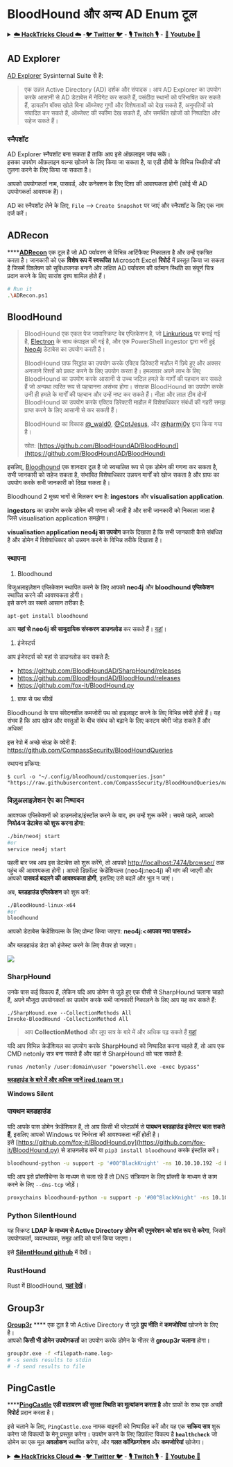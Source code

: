 # BloodHound और अन्य AD Enum टूल

<details>

<summary><a href="https://cloud.hacktricks.xyz/pentesting-cloud/pentesting-cloud-methodology"><strong>☁️ HackTricks Cloud ☁️</strong></a> -<a href="https://twitter.com/hacktricks_live"><strong>🐦 Twitter 🐦</strong></a> - <a href="https://www.twitch.tv/hacktricks_live/schedule"><strong>🎙️ Twitch 🎙️</strong></a> - <a href="https://www.youtube.com/@hacktricks_LIVE"><strong>🎥 Youtube 🎥</strong></a></summary>

* क्या आप किसी **साइबर सुरक्षा कंपनी** में काम करते हैं? क्या आप अपनी **कंपनी को HackTricks में विज्ञापित** देखना चाहते हैं? या क्या आपको **PEASS के नवीनतम संस्करण या HackTricks को PDF में डाउनलोड करने का उपयोग** करने की आवश्यकता है? [**सदस्यता योजनाएं**](https://github.com/sponsors/carlospolop) की जांच करें!
* खोजें [**The PEASS Family**](https://opensea.io/collection/the-peass-family), हमारा विशेष संग्रह [**NFTs**](https://opensea.io/collection/the-peass-family)
* प्राप्त करें [**आधिकारिक PEASS और HackTricks swag**](https://peass.creator-spring.com)
* **शामिल हों** [**💬**](https://emojipedia.org/speech-balloon/) [**Discord समूह**](https://discord.gg/hRep4RUj7f) या [**टेलीग्राम समूह**](https://t.me/peass) में या मुझे **Twitter** पर **फ़ॉलो** करें [**🐦**](https://github.com/carlospolop/hacktricks/tree/7af18b62b3bdc423e11444677a6a73d4043511e9/\[https:/emojipedia.org/bird/README.md)[**@carlospolopm**](https://twitter.com/hacktricks_live)**.**
* **अपने हैकिंग ट्रिक्स साझा करें, [hacktricks रेपो](https://github.com/carlospolop/hacktricks) और [hacktricks-cloud रेपो](https://github.com/carlospolop/hacktricks-cloud) में पीआर जमा करके।**

</details>

## AD Explorer

[AD Explorer](https://docs.microsoft.com/en-us/sysinternals/downloads/adexplorer) Sysinternal Suite से है:

> एक उन्नत Active Directory (AD) दर्शक और संपादक। आप AD Explorer का उपयोग करके आसानी से AD डेटाबेस में नेविगेट कर सकते हैं, पसंदीदा स्थानों को परिभाषित कर सकते हैं, डायलॉग बॉक्स खोले बिना ऑब्जेक्ट गुणों और विशेषताओं को देख सकते हैं, अनुमतियों को संपादित कर सकते हैं, ऑब्जेक्ट की स्कीमा देख सकते हैं, और समर्थित खोजों को निष्पादित और सहेज सकते हैं।

### स्नैपशॉट

AD Explorer स्नैपशॉट बना सकता है ताकि आप इसे ऑफ़लाइन जांच सकें।\
इसका उपयोग ऑफ़लाइन वल्न्स खोजने के लिए किया जा सकता है, या एडी डीबी के विभिन्न स्थितियों की तुलना करने के लिए किया जा सकता है।

आपको उपयोगकर्ता नाम, पासवर्ड, और कनेक्शन के लिए दिशा की आवश्यकता होगी (कोई भी AD उपयोगकर्ता आवश्यक है)।

AD का स्नैपशॉट लेने के लिए, `File` --> `Create Snapshot` पर जाएं और स्नैपशॉट के लिए एक नाम दर्ज करें।

## ADRecon

****[**ADRecon**](https://github.com/adrecon/ADRecon) एक टूल है जो AD पर्यावरण से विभिन्न आर्टिफैक्ट निकालता है और उन्हें एकत्रित करता है। जानकारी को एक **विशेष रूप में स्वरूपित** Microsoft Excel **रिपोर्ट** में प्रस्तुत किया जा सकता है जिसमें विश्लेषण को सुविधाजनक बनाने और लक्षित AD पर्यावरण की वर्तमान स्थिति का संपूर्ण चित्र प्रदान करने के लिए सारांश दृश्य शामिल होते हैं।
```bash
# Run it
.\ADRecon.ps1
```
## BloodHound

> BloodHound एक एकल पेज जावास्क्रिप्ट वेब एप्लिकेशन है, जो [Linkurious](http://linkurio.us) पर बनाई गई है, [Electron](http://electron.atom.io) के साथ कंपाइल की गई है, और एक PowerShell ingestor द्वारा भरी हुई [Neo4j](https://neo4j.com) डेटाबेस का उपयोग करती है।
>
> BloodHound ग्राफ सिद्धांत का उपयोग करके एक्टिव डिरेक्टरी माहौल में छिपे हुए और अक्सर अनजाने रिश्तों को प्रकट करने के लिए उपयोग करता है। हमलावार अपने लाभ के लिए BloodHound का उपयोग करके आसानी से उच्च जटिल हमले के मार्गों की पहचान कर सकते हैं जो अन्यथा त्वरित रूप से पहचानना असंभव होगा। संरक्षक BloodHound का उपयोग करके उनी ही हमले के मार्गों की पहचान और उन्हें नष्ट कर सकते हैं। नीला और लाल टीम दोनों BloodHound का उपयोग करके एक्टिव डिरेक्टरी माहौल में विशेषाधिकार संबंधों की गहरी समझ प्राप्त करने के लिए आसानी से कर सकती हैं।
>
> BloodHound का विकास [@\_wald0](https://www.twitter.com/\_wald0), [@CptJesus](https://twitter.com/CptJesus), और [@harmj0y](https://twitter.com/harmj0y) द्वारा किया गया है।
>
> स्रोत: [https://github.com/BloodHoundAD/BloodHound](https://github.com/BloodHoundAD/BloodHound)

इसलिए, [Bloodhound](https://github.com/BloodHoundAD/BloodHound) एक शानदार टूल है जो स्वचालित रूप से एक डोमेन की गणना कर सकता है, सभी जानकारी को सहेज सकता है, संभावित विशेषाधिकार उन्नयन मार्गों को खोज सकता है और ग्राफ का उपयोग करके सभी जानकारी को दिखा सकता है।

Bloodhound 2 मुख्य भागों से मिलकर बना है: **ingestors** और **visualisation application**.

**ingestors** का उपयोग करके डोमेन की गणना की जाती है और सभी जानकारी को निकाला जाता है जिसे visualisation application समझेगा।

**visualisation application neo4j का उपयोग** करके दिखाता है कि सभी जानकारी कैसे संबंधित है और डोमेन में विशेषाधिकार को उन्नयन करने के विभिन्न तरीके दिखाता है।

### स्थापना

1. Bloodhound

विजुअलाइज़ेशन एप्लिकेशन स्थापित करने के लिए आपको **neo4j** और **bloodhound एप्लिकेशन** स्थापित करने की आवश्यकता होगी।\
इसे करने का सबसे आसान तरीका है:
```
apt-get install bloodhound
```
आप **यहां से neo4j की सामुदायिक संस्करण डाउनलोड** कर सकते हैं। [यहां](https://neo4j.com/download-center/#community)।

1. इंजेस्टर्स

आप इंजेस्टर्स को यहां से डाउनलोड कर सकते हैं:

* https://github.com/BloodHoundAD/SharpHound/releases
* https://github.com/BloodHoundAD/BloodHound/releases
* https://github.com/fox-it/BloodHound.py

1. ग्राफ से पथ सीखें

Bloodhound के पास संवेदनशील कमजोरी पथ को हाइलाइट करने के लिए विभिन्न क्वेरी होती हैं। यह संभव है कि आप खोज और वस्तुओं के बीच संबंध को बढ़ाने के लिए कस्टम क्वेरी जोड़ सकते हैं और अधिक!

इस रेपो में अच्छे संग्रह के क्वेरी हैं: https://github.com/CompassSecurity/BloodHoundQueries

स्थापना प्रक्रिया:
```
$ curl -o "~/.config/bloodhound/customqueries.json" "https://raw.githubusercontent.com/CompassSecurity/BloodHoundQueries/master/BloodHound_Custom_Queries/customqueries.json"
```
### विज़ुअलाइज़ेशन ऐप का निष्पादन

आवश्यक एप्लिकेशनों को डाउनलोड/इंस्टॉल करने के बाद, हम उन्हें शुरू करेंगे।
सबसे पहले, आपको **नियो4ज डेटाबेस को शुरू करना होगा**:
```bash
./bin/neo4j start
#or
service neo4j start
```
पहली बार जब आप इस डेटाबेस को शुरू करेंगे, तो आपको [http://localhost:7474/browser/](http://localhost:7474/browser/) तक पहुंच की आवश्यकता होगी। आपसे डिफ़ॉल्ट क्रेडेंशियल्स (neo4j:neo4j) की मांग की जाएगी और आपको **पासवर्ड बदलने की आवश्यकता होगी**, इसलिए उसे बदलें और भूल न जाएं।

अब, **ब्लडहाउंड एप्लिकेशन** को शुरू करें:
```bash
./BloodHound-linux-x64
#or
bloodhound
```
आपको डेटाबेस क्रेडेंशियल्स के लिए प्रोम्प्ट किया जाएगा: **neo4j:\<आपका नया पासवर्ड>**

और ब्लडहाउंड डेटा को इंजेस्ट करने के लिए तैयार हो जाएगा।

![](<../../.gitbook/assets/image (171) (1).png>)

### SharpHound

उनके पास कई विकल्प हैं, लेकिन यदि आप डोमेन से जुड़े हुए एक पीसी से SharpHound चलाना चाहते हैं, अपने मौजूदा उपयोगकर्ता का उपयोग करके सभी जानकारी निकालने के लिए आप यह कर सकते हैं:
```
./SharpHound.exe --CollectionMethods All
Invoke-BloodHound -CollectionMethod All
```
> आप **CollectionMethod** और लूप सत्र के बारे में और अधिक पढ़ सकते हैं [यहां](https://bloodhound.readthedocs.io/en/latest/data-collection/sharphound-all-flags.html)

यदि आप विभिन्न क्रेडेंशियल का उपयोग करके SharpHound को निष्पादित करना चाहते हैं, तो आप एक CMD netonly सत्र बना सकते हैं और वहां से SharpHound को चला सकते हैं:
```
runas /netonly /user:domain\user "powershell.exe -exec bypass"
```
[**ब्लडहाउंड के बारे में और अधिक जानें ired.team पर।**](https://ired.team/offensive-security-experiments/active-directory-kerberos-abuse/abusing-active-directory-with-bloodhound-on-kali-linux)

**Windows Silent**

### **पायथन ब्लडहाउंड**

यदि आपके पास डोमेन क्रेडेंशियल हैं, तो आप किसी भी प्लेटफ़ॉर्म से **पायथन ब्लडहाउंड इंजेस्टर चला सकते हैं**, इसलिए आपको Windows पर निर्भरता की आवश्यकता नहीं होती है।\
इसे [https://github.com/fox-it/BloodHound.py](https://github.com/fox-it/BloodHound.py) से डाउनलोड करें या `pip3 install bloodhound` करके इंस्टॉल करें।
```bash
bloodhound-python -u support -p '#00^BlackKnight' -ns 10.10.10.192 -d blackfield.local -c all
```
यदि आप इसे प्रॉक्सीचेन्स के माध्यम से चला रहे हैं तो DNS संक्रियान के लिए प्रॉक्सी के माध्यम से काम करने के लिए `--dns-tcp` जोड़ें।
```bash
proxychains bloodhound-python -u support -p '#00^BlackKnight' -ns 10.10.10.192 -d blackfield.local -c all --dns-tcp
```
### Python SilentHound

यह स्क्रिप्ट **LDAP के माध्यम से Active Directory डोमेन की एनुमरेशन को शांत रूप से करेगा**, जिसमें उपयोगकर्ता, व्यवस्थापक, समूह आदि को पार्स किया जाएगा।

इसे [**SilentHound github**](https://github.com/layer8secure/SilentHound) में देखें।

### RustHound

Rust में BloodHound, [**यहां देखें**](https://github.com/OPENCYBER-FR/RustHound)।

## Group3r

[**Group3r**](https://github.com/Group3r/Group3r) **** एक टूल है जो Active Directory से जुड़े **ग्रुप नीति** में **कमजोरियां** खोजने के लिए है। \
आपको **किसी भी डोमेन उपयोगकर्ता** का उपयोग करके डोमेन के भीतर से **group3r चलाना** होगा।
```bash
group3r.exe -f <filepath-name.log>
# -s sends results to stdin
# -f send results to file
```
## PingCastle

****[**PingCastle**](https://www.pingcastle.com/documentation/) **एडी वातावरण की सुरक्षा स्थिति का मूल्यांकन करता है** और ग्राफों के साथ एक अच्छी **रिपोर्ट** प्रदान करता है।

इसे चलाने के लिए, `PingCastle.exe` नामक बाइनरी को निष्पादित करें और यह एक **सक्रिय सत्र** शुरू करेगा जो विकल्पों के मेनू प्रस्तुत करेगा। उपयोग करने के लिए डिफ़ॉल्ट विकल्प है **`healthcheck`** जो डोमेन का एक मूल **अवलोकन** स्थापित करेगा, और **गलत कॉन्फ़िगरेशन** और **कमजोरियां** खोजेगा।&#x20;

<details>

<summary><a href="https://cloud.hacktricks.xyz/pentesting-cloud/pentesting-cloud-methodology"><strong>☁️ HackTricks Cloud ☁️</strong></a> -<a href="https://twitter.com/hacktricks_live"><strong>🐦 Twitter 🐦</strong></a> - <a href="https://www.twitch.tv/hacktricks_live/schedule"><strong>🎙️ Twitch 🎙️</strong></a> - <a href="https://www.youtube.com/@hacktricks_LIVE"><strong>🎥 Youtube 🎥</strong></a></summary>

* क्या आप **साइबर सुरक्षा कंपनी** में काम करते हैं? क्या आप अपनी **कंपनी को HackTricks में विज्ञापित** देखना चाहते हैं? या क्या आपको **PEASS के नवीनतम संस्करण या HackTricks को PDF में डाउनलोड करने का उपयोग** करने की अनुमति चाहिए? [**SUBSCRIPTION PLANS**](https://github.com/sponsors/carlospolop) की जांच करें!
* खोजें [**The PEASS Family**](https://opensea.io/collection/the-peass-family), हमारा विशेष [**NFTs**](https://opensea.io/collection/the-peass-family) संग्रह।
* प्राप्त करें [**आधिकारिक PEASS & HackTricks swag**](https://peass.creator-spring.com)
* **शामिल हों** [**💬**](https://emojipedia.org/speech-balloon/) [**Discord समूह**](https://discord.gg/hRep4RUj7f) या [**टेलीग्राम समूह**](https://t.me/peass) या मुझे **Twitter** पर **फ़ॉलो** करें [**🐦**](https://github.com/carlospolop/hacktricks/tree/7af18b62b3bdc423e11444677a6a73d4043511e9/\[https:/emojipedia.org/bird/README.md)[**@carlospolopm**](https://twitter.com/hacktricks_live)**.**
* **अपने हैकिंग ट्रिक्स साझा करें और PRs के माध्यम से [hacktricks repo](https://github.com/carlospolop/hacktricks) और [hacktricks-cloud repo](https://github.com/carlospolop/hacktricks-cloud) में सबमिट करें।**

</details>
